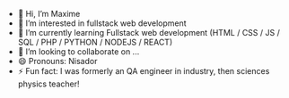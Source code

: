 - 👋 Hi, I’m Maxime
- 👀 I’m interested in fullstack web development
- 🌱 I’m currently learning Fullstack web development (HTML / CSS / JS / SQL / PHP / PYTHON / NODEJS / REACT)
- 💞️ I’m looking to collaborate on ...
- 😄 Pronouns: Nisador
- ⚡ Fun fact: I was formerly an QA engineer in industry, then sciences physics teacher!

<!---
Nisador/Nisador is a ✨ special ✨ repository because its `README.md` (this file) appears on your GitHub profile.
You can click the Preview link to take a look at your changes.
--->
